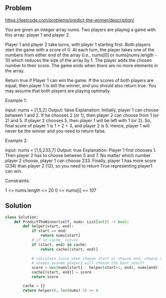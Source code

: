 ## Problem

https://leetcode.com/problems/predict-the-winner/description/

You are given an integer array nums. Two players are playing a game with this array: player 1 and player 2.

Player 1 and player 2 take turns, with player 1 starting first. Both players start the game with a score of 0. At each turn, the player takes one of the numbers from either end of the array (i.e., nums[0] or nums[nums.length - 1]) which reduces the size of the array by 1. The player adds the chosen number to their score. The game ends when there are no more elements in the array.

Return true if Player 1 can win the game. If the scores of both players are equal, then player 1 is still the winner, and you should also return true. You may assume that both players are playing optimally.

 

Example 1:

Input: nums = [1,5,2]
Output: false
Explanation: Initially, player 1 can choose between 1 and 2. 
If he chooses 2 (or 1), then player 2 can choose from 1 (or 2) and 5. If player 2 chooses 5, then player 1 will be left with 1 (or 2). 
So, final score of player 1 is 1 + 2 = 3, and player 2 is 5. 
Hence, player 1 will never be the winner and you need to return false.

Example 2:

Input: nums = [1,5,233,7]
Output: true
Explanation: Player 1 first chooses 1. Then player 2 has to choose between 5 and 7. No matter which number player 2 choose, player 1 can choose 233.
Finally, player 1 has more score (234) than player 2 (12), so you need to return True representing player1 can win.
 

Constraints:

1 <= nums.length <= 20
0 <= nums[i] <= 107

## Solution

```python
class Solution:
    def PredictTheWinner(self, nums: List[int]) -> bool:
        def helper(start, end):
            if start == end:
                return nums[start]
            # if in cache, return 
            if (start, end) in cache:
                return cache[(start, end)]
            
            # calculate score when choose start or choose end, choose max result
            # always assume player2 will choose the best result
            score = max(nums[start] - helper(start+1, end), nums[end] - helper(start, end-1))
            cache[(start, end)] = score
            return score

        cache = {}
        return helper(0, len(nums)-1) >= 0
```
